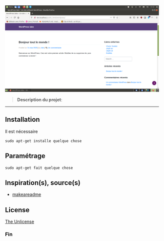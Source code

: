 ![](capture.png)

> **Description du projet**:

* * *

## Installation

Il est nécessaire

```shell
sudo apt-get installe quelque chose
```

## Paramétrage

```shell
sudo apt-get fait quelque chose
```

## Inspiration(s), source(s)

* [makeareadme](https://www.makeareadme.com/)

## License

[The Unlicense](https://choosealicense.com/licenses/unlicense/)

### Fin
